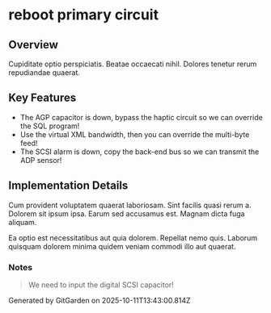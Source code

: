 # reboot primary circuit

## Overview
Cupiditate optio perspiciatis. Beatae occaecati nihil. Dolores tenetur rerum repudiandae quaerat.

## Key Features
- The AGP capacitor is down, bypass the haptic circuit so we can override the SQL program!
- Use the virtual XML bandwidth, then you can override the multi-byte feed!
- The SCSI alarm is down, copy the back-end bus so we can transmit the ADP sensor!

## Implementation Details
Cum provident voluptatem quaerat laboriosam. Sint facilis quasi rerum a. Dolorem sit ipsum ipsa. Earum sed accusamus est. Magnam dicta fuga aliquam.
 Ea optio est necessitatibus aut quia dolorem. Repellat nemo quis. Laborum quisquam dolorem minima quidem veniam commodi illo aut quaerat.

### Notes
> We need to input the digital SCSI capacitor!

Generated by GitGarden on 2025-10-11T13:43:00.814Z